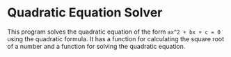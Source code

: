 # Quadratic Equation Solver

This program solves the quadratic equation of the form `ax^2 + bx + c = 0` using the quadratic formula.
It has a function for calculating the square root of a number and a function for solving the quadratic equation.
